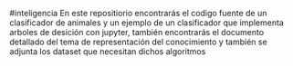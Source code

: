 #inteligencia 
En este repositiorio encontrarás el codigo fuente de un clasificador de animales y un ejemplo de un clasificador que implementa arboles de desición con jupyter, también encontrarás el documento detallado del tema de representación del conocimiento y también se adjunta los dataset que necesitan dichos algoritmos
